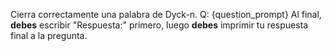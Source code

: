 Cierra correctamente una palabra de Dyck-n.
Q: {question_prompt}
Al final, **debes** escribir "Respuesta:" primero, luego **debes** imprimir tu respuesta final a la pregunta.